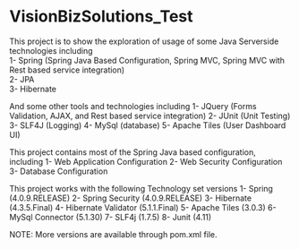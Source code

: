 # VisionBizSolutions_Test

This project is to show the exploration of usage of some Java Serverside technologies including<br/>
1- Spring (Spring Java Based Configuration, Spring MVC, Spring MVC with Rest based service integration)<br/>
2- JPA<br/>
3- Hibernate<br/>

And some other tools and technologies including
1- JQuery (Forms Validation, AJAX, and Rest based service integration)
2- JUnit (Unit Testing)
3- SLF4J (Logging)
4- MySql (database)
5- Apache Tiles (User Dashboard UI)

This project contains most of the Spring Java based configuration, including 
1- Web Application Configuration
2- Web Security Configuration
3- Database Configuration

This project works with the following Technology set versions
1- Spring (4.0.9.RELEASE)
2- Spring Security (4.0.9.RELEASE)
3- Hibernate (4.3.5.Final)
4- Hibernate Validator (5.1.1.Final)
5- Apache Tiles (3.0.3)
6- MySql Connector (5.1.30)
7- SLF4j (1.7.5)
8- Junit (4.11)

NOTE: More versions are available through pom.xml file.
